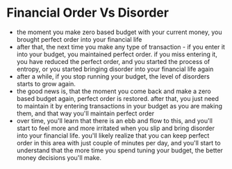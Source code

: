# Financial Order Vs Disorder

* the moment you make zero based budget with your current money, you brought perfect order into your financial life
* after that, the next time you make any type of transaction - if you enter it into your budget, you maintained perfect order. if you miss entering it, you have reduced the perfect order, and you started the process of entropy, or you started bringing disorder into your financial life again
* after a while, if you stop running your budget, the level of disorders starts to grow again.
* the good news is, that the moment you come back and make a zero based budget again, perfect order is restored. after that, you just need to maintain it by entering transactions in your budget as you are making them, and that way you'll maintain perfect order
* over time, you'll learn that there is an ebb and flow to this, and you'll start to feel more and more irritated when you slip and bring disorder into your financial life. you'll likely realize that you can keep perfect order in this area with just couple of minutes per day, and you'll start to understand that the more time you spend tuning your budget, the better money decisions you'll make.
